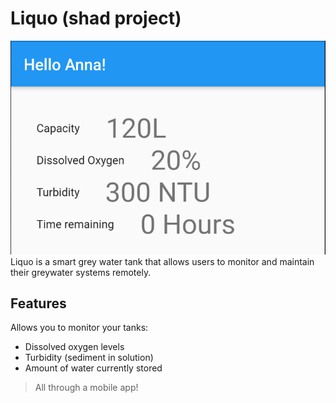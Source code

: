 # Liquo (shad project)
<!-- ![logo](https://github.com/edaword/liquo/blob/main/logo.PNG) -->
![demo](https://github.com/edaword/liquo/blob/main/demo.PNG)
Liquo is a smart grey water tank that allows users to monitor and maintain their greywater systems remotely.
## Features
Allows you to monitor your tanks:
- Dissolved oxygen levels
- Turbidity (sediment in solution)
- Amount of water currently stored
> All through a mobile app!
